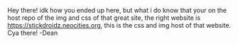 Hey there!
idk how you ended up here, but what i do know that your on the host repo of the img and css of that great site, the right website is https://stickdroidz.neocities.org, this is the css and img host of that website. Cya there!
   -Dean
